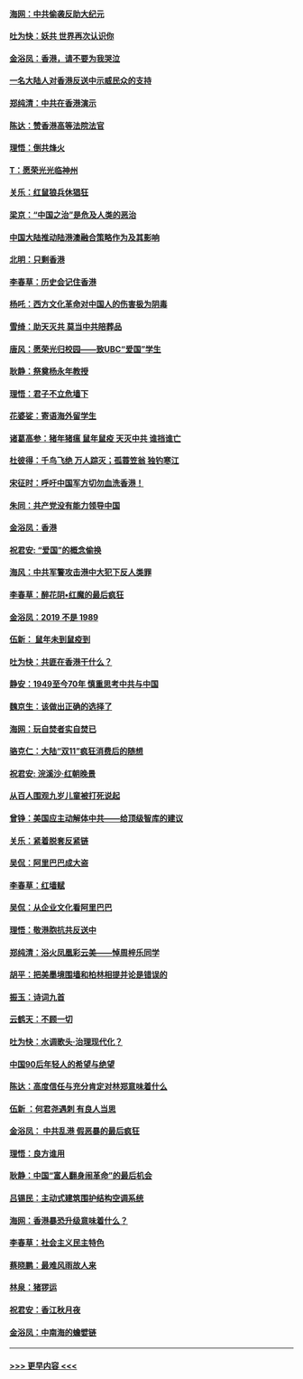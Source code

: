 #### [海网：中共偷袭反助大纪元](../pages/nsc993/n11673515.md?t=11230022) 
#### [吐为快：妖共 世界再次认识你](../pages/nsc993/n11673506.md?t=11230022) 
#### [金浴凤：香港，请不要为我哭泣](../pages/nsc993/n11673248.md?t=11230022) 
#### [一名大陆人对香港反送中示威民众的支持](../pages/nsc993/n11672615.md?t=11230022) 
#### [郑纯清：中共在香港演示](../pages/nsc993/n11670539.md?t=11230022) 
#### [陈达：赞香港高等法院法官](../pages/nsc993/n11669542.md?t=11230022) 
#### [理悟：倒共烽火](../pages/nsc993/n11668844.md?t=11230022) 
#### [T：愿荣光光临神州](../pages/nsc993/n11668421.md?t=11230022) 
#### [关乐：红鼠狼兵休猖狂](../pages/nsc993/n11668378.md?t=11230022) 
#### [梁京：“中国之治”是危及人类的恶治](../pages/nsc993/n11668328.md?t=11230022) 
#### [中国大陆推动陆港澳融合策略作为及其影响](../pages/nsc993/n11668157.md?t=11230022) 
#### [北明：只剩香港](../pages/nsc993/n11668002.md?t=11230022) 
#### [李春草：历史会记住香港](../pages/nsc993/n11667927.md?t=11230022) 
#### [杨吒：西方文化革命对中国人的伤害极为阴毒](../pages/nsc993/n11664521.md?t=11230022) 
#### [雪绮：助天灭共 莫当中共陪葬品](../pages/nsc993/n11662650.md?t=11230022) 
#### [唐风：愿荣光归校园——致UBC“爱国”学生](../pages/nsc993/n11662194.md?t=11230022) 
#### [耿静：祭奠杨永年教授](../pages/nsc993/n11662514.md?t=11230022) 
#### [理悟：君子不立危墙下](../pages/nsc993/n11662172.md?t=11230022) 
#### [花婆娑：寄语海外留学生](../pages/nsc993/n11662121.md?t=11230022) 
#### [诸葛高参：猪年猪瘟 鼠年鼠疫 天灭中共 谁挡谁亡](../pages/nsc993/n11661980.md?t=11230022) 
#### [杜彼得：千鸟飞绝 万人踪灭；孤蓑笠翁 独钓寒江](../pages/nsc993/n11661170.md?t=11230022) 
#### [宋征时：呼吁中国军方切勿血洗香港！](../pages/nsc993/n11415318.md?t=11230022) 
#### [朱同：共产党没有能力领导中国](../pages/nsc993/n11660421.md?t=11230022) 
#### [金浴凤：香港](../pages/nsc993/n11660419.md?t=11230022) 
#### [祝君安: “爱国”的概念偷换](../pages/nsc993/n11659706.md?t=11230022) 
#### [海风：中共军警攻击港中大犯下反人类罪](../pages/nsc993/n11659632.md?t=11230022) 
#### [李春草：醉花阴•红魔的最后疯狂](../pages/nsc993/n11659287.md?t=11230022) 
#### [金浴凤：2019 不是 1989](../pages/nsc993/n11657663.md?t=11230022) 
#### [伍新： 鼠年未到鼠疫到](../pages/nsc993/n11655098.md?t=11230022) 
#### [吐为快：共匪在香港干什么？](../pages/nsc993/n11654891.md?t=11230022) 
#### [静安：1949至今70年 慎重思考中共与中国](../pages/nsc993/n11651244.md?t=11230022) 
#### [魏京生：该做出正确的选择了](../pages/nsc993/n11653084.md?t=11230022) 
#### [海网：玩自焚者实自焚已](../pages/nsc993/n11652423.md?t=11230022) 
#### [骆克仁：大陆“双11”疯狂消费后的随想](../pages/nsc993/n11652305.md?t=11230022) 
#### [祝君安: 浣溪沙·红朝晚景](../pages/nsc993/n11652258.md?t=11230022) 
#### [从百人围观九岁儿童被打死说起](../pages/nsc993/n11651030.md?t=11230022) 
#### [曾铮：美国应主动解体中共——给顶级智库的建议](../pages/nsc993/n11649888.md?t=11230022) 
#### [关乐：紧着脱套反紧链](../pages/nsc993/n11649069.md?t=11230022) 
#### [吴侃：阿里巴巴成大盗](../pages/nsc993/n11645523.md?t=11230022) 
#### [李春草：红墙赋](../pages/nsc993/n11646389.md?t=11230022) 
#### [吴侃：从企业文化看阿里巴巴](../pages/nsc993/n11645476.md?t=11230022) 
#### [理悟：敬港胞抗共反送中](../pages/nsc993/n11645466.md?t=11230022) 
#### [郑纯清：浴火凤凰彩云美——悼周梓乐同学](../pages/nsc993/n11645155.md?t=11230022) 
#### [胡平：把美墨境围墙和柏林相提并论是错误的](../pages/nsc993/n11645134.md?t=11230022) 
#### [振玉：诗词九首](../pages/nsc993/n11644081.md?t=11230022) 
#### [云鹤天：不顾一切](../pages/nsc993/n11643508.md?t=11230022) 
#### [吐为快：水调歌头·治理现代化？](../pages/nsc993/n11643485.md?t=11230022) 
#### [中国90后年轻人的希望与绝望](../pages/nsc993/n11642317.md?t=11230022) 
#### [陈达：高度信任与充分肯定对林郑意味着什么](../pages/nsc993/n11641441.md?t=11230022) 
#### [伍新 ：何君尧遇刺 有良人当思](../pages/nsc993/n11641503.md?t=11230022) 
#### [金浴凤： 中共乱港  假恶暴的最后疯狂](../pages/nsc993/n11641495.md?t=11230022) 
#### [理悟：良方谁用](../pages/nsc993/n11641463.md?t=11230022) 
#### [耿静：中国“富人翻身闹革命”的最后机会](../pages/nsc993/n11640655.md?t=11230022) 
#### [吕锡民：主动式建筑围护结构空调系统](../pages/nsc993/n11640168.md?t=11230022) 
#### [海网：香港暴恐升级意味着什么？](../pages/nsc993/n11635904.md?t=11230022) 
#### [李春草：社会主义民主特色](../pages/nsc993/n11634657.md?t=11230022) 
#### [蔡晓鹏：最难风雨故人来](../pages/nsc993/n11633145.md?t=11230022) 
#### [林泉：猪猡运](../pages/nsc993/n11631469.md?t=11230022) 
#### [祝君安：香江秋月夜](../pages/nsc993/n11631440.md?t=11230022) 
#### [金浴凤：中南海的蟾嬖链](../pages/nsc993/n11631290.md?t=11230022) 

----
#### [ >>> 更早内容 <<< ](../indexes/nsc993-earlier.md)
